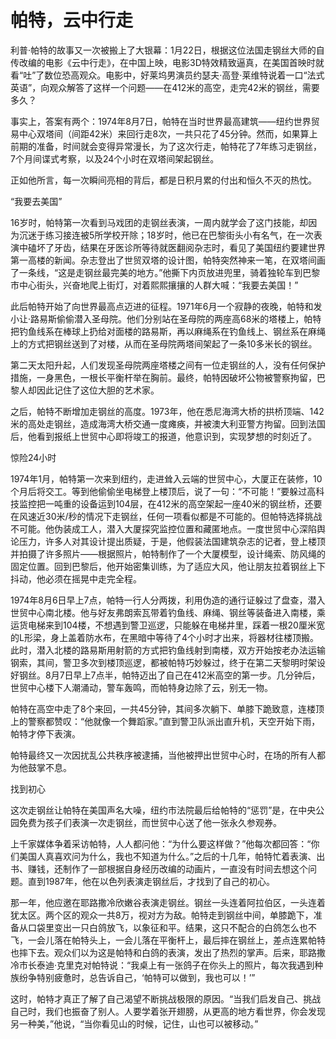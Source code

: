 # 帕特，云中行走

利普·帕特的故事又一次被搬上了大银幕：1月22日，根据这位法国走钢丝大师的自传改编的电影《云中行走》，在中国上映，电影3D特效精致逼真，在美国首映时就看“吐”了数位恐高观众。电影中，好莱坞男演员约瑟夫·高登·莱维特说着一口“法式英语”，向观众解答了这样一个问题——在412米的高空，走完42米的钢丝，需要多久？ 

事实上，答案有两个：1974年8月7日，帕特在当时世界最高建筑——纽约世界贸易中心双塔间（间距42米）来回行走8次，一共只花了45分钟。然而，如果算上前期的准备，时间就会变得异常漫长，为了这次行走，帕特花了7年练习走钢丝，7个月间谍式考察，以及24个小时在双塔间架起钢丝。 

正如他所言，每一次瞬间亮相的背后，都是日积月累的付出和恒久不灭的热忱。 

“我要去美国” 

16岁时，帕特第一次看到马戏团的走钢丝表演，一周内就学会了这门技能，却因为沉迷于练习接连被5所学校开除；18岁时，他已在巴黎街头小有名气，在一次表演中磕坏了牙齿，结果在牙医诊所等待就医翻阅杂志时，看见了美国纽约要建世界第一高楼的新闻。杂志登出了世贸双塔的设计图，帕特突然神来一笔，在双塔间画了一条线，“这是走钢丝最完美的地方。”他撕下内页放进兜里，骑着独轮车到巴黎市中心街头，兴奋地爬上街灯，对着熙熙攘攘的人群大喊：“我要去美国！” 

此后帕特开始了向世界最高点迈进的征程。1971年6月一个寂静的夜晚，帕特和发小让·路易斯偷偷潜入圣母院。他们分别站在圣母院的两座高68米的塔楼上，帕特把钓鱼线系在棒球上扔给对面楼的路易斯，再以麻绳系在钓鱼线上、钢丝系在麻绳上的方式把钢丝送到了对楼，从而在圣母院两塔间架起了一条10多米长的钢丝。 

第二天太阳升起，人们发现圣母院两座塔楼之间有一位走钢丝的人，没有任何保护措施，一身黑色，一根长平衡杆举在胸前。最终，帕特因破坏公物被警察拘留，巴黎人却因此记住了这位大胆的艺术家。 

之后，帕特不断增加走钢丝的高度。1973年，他在悉尼海湾大桥的拱桥顶端、142米的高处走钢丝，造成海湾大桥交通一度瘫痪，并被澳大利亚警方拘留。回到法国后，他看到报纸上世贸中心即将竣工的报道，他意识到，实现梦想的时刻近了。 

惊险24小时 

1974年1月，帕特第一次来到纽约，走进耸入云端的世贸中心，大厦正在装修，10个月后将交工。等到他偷偷坐电梯登上楼顶后，说了一句：“不可能！”要躲过高科技监控把一吨重的设备运到104层，在412米的高空架起一座40米的钢丝桥，还要在风速近30米/秒的情况下走钢丝，任何一项看似都是不可能的。但帕特选择挑战不可能。他伪装成工人，潜入大厦探究监控位置和藏匿地点。一度世贸中心深陷舆论压力，许多人对其设计提出质疑，于是，他假装法国建筑杂志的记者，登上楼顶并拍摄了许多照片——根据照片，帕特制作了一个大厦模型，设计绳索、防风绳的固定位置。回到巴黎后，他开始密集训练，为了适应大风，他让朋友拉着钢丝上下抖动，他必须在摇晃中走完全程。 

1974年8月6日早上7点，帕特一行人分两拨，利用伪造的通行证躲过了盘查，潜入世贸中心南北楼。他与好友弗朗索瓦带着钓鱼线、麻绳、钢丝等装备进入南楼，乘运货电梯来到104楼，不想遇到警卫巡逻，只能躲在电梯井里，踩着一根20厘米宽的L形梁，身上盖着防水布，在黑暗中等待了4个小时才出来，将器材往楼顶搬。此时，潜入北楼的路易斯用射箭的方式把钓鱼线射到南楼，双方开始按老办法运输钢索，其间，警卫多次到楼顶巡逻，都被帕特巧妙躲过，终于在第二天黎明时架设好钢丝。8月7日早上7点半，帕特迈出了自己在412米高空的第一步。几分钟后，世贸中心楼下人潮涌动，警车轰鸣，而帕特身边除了云，别无一物。 

帕特在高空中走了8个来回，一共45分钟，其间多次躺下、单膝下跪致意，连楼顶上的警察都赞叹：“他就像一个舞蹈家。”直到警卫队派出直升机，天空开始下雨，帕特才停下表演。 

帕特最终又一次因扰乱公共秩序被逮捕，当他被押出世贸中心时，在场的所有人都为他鼓掌不息。 

找到初心 

这次走钢丝让帕特在美国声名大噪，纽约市法院最后给帕特的“惩罚”是，在中央公园免费为孩子们表演一次走钢丝，而世贸中心送了他一张永久参观券。 

上千家媒体争着采访帕特，人人都问他：“为什么要这样做？”他每次都回答：“你们美国人真喜欢问为什么，我也不知道为什么。”之后的十几年，帕特忙着表演、出书、赚钱，还制作了一部根据自身经历改编的动画片，一直没有时间去想这个问题。直到1987年，他在以色列表演走钢丝后，才找到了自己的初心。 

那一年，他应邀在耶路撒冷欣嫩谷表演走钢丝。钢丝一头连着阿拉伯区，一头连着犹太区。两个区的观众一共8万，视对方为敌。帕特走到钢丝中间，单膝跪下，准备从口袋里变出一只白鸽放飞，以象征和平。结果，这只不配合的白鸽怎么也不飞，一会儿落在帕特头上，一会儿落在平衡杆上，最后摔在钢丝上，差点连累帕特也摔下去。观众们以为这是帕特和白鸽的表演，发出了热烈的掌声。后来，耶路撒冷市长泰迪·克里克对帕特说：“我桌上有一张鸽子在你头上的照片，每次我遇到种族纷争特别疲惫时，总告诉自己，‘帕特可以做到，我也可以！’” 

这时，帕特才真正了解了自己渴望不断挑战极限的原因。“当我们启发自己、挑战自己时，我们也振奋了别人。人要学着张开翅膀，从更高的地方看世界，你会发现另一种美，”他说，“当你看见山的时候，记住，山也可以被移动。”